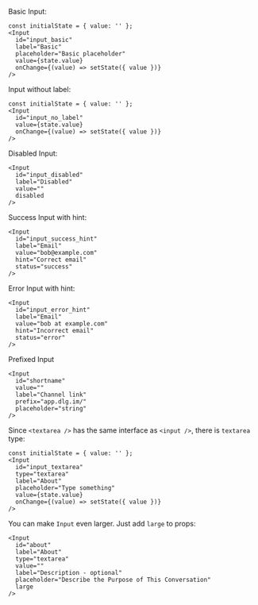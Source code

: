 Basic Input:

```
const initialState = { value: '' };
<Input
  id="input_basic"
  label="Basic"
  placeholder="Basic placeholder"
  value={state.value}
  onChange={(value) => setState({ value })}
/>
```

Input without label:

```
const initialState = { value: '' };
<Input
  id="input_no_label"
  value={state.value}
  onChange={(value) => setState({ value })}
/>
```

Disabled Input:

```
<Input
  id="input_disabled"
  label="Disabled"
  value=""
  disabled
/>
```

Success Input with hint:

```
<Input
  id="input_success_hint"
  label="Email"
  value="bob@example.com"
  hint="Correct email"
  status="success"
/>
```

Error Input with hint:

```
<Input
  id="input_error_hint"
  label="Email"
  value="bob at example.com"
  hint="Incorrect email"
  status="error"
/>
```

Prefixed Input
```
<Input
  id="shortname"
  value=""
  label="Channel link"
  prefix="app.dlg.im/"
  placeholder="string"
/>
```


Since `<textarea />` has the same interface as `<input />`, there is `textarea` type:

```
const initialState = { value: '' };
<Input
  id="input_textarea"
  type="textarea"
  label="About"
  placeholder="Type something"
  value={state.value}
  onChange={(value) => setState({ value })}
/>
```

You can make `Input` even larger. Just add `large` to props:

```
<Input
  id="about"
  label="About"
  type="textarea"
  value=""
  label="Description - optional"
  placeholder="Describe the Purpose of This Conversation"
  large
/>
```
